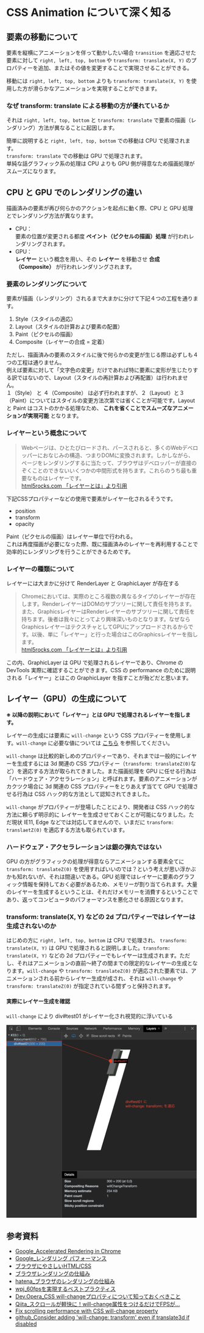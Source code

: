 # CSS Animation について深く知る

## 要素の移動について

要素を縦横にアニメーションを伴って動かしたい場合 `transition` を適応させた要素に対して `right, left, top, bottom` や `transform: translate(X, Y)` のプロパティーを追加、またはその値を変更することで実現させることができる。

移動には `right, left, top, bottom` よりも `transform: translate(X, Y)` を使用した方が滑らかなアニメーションを実現することができます。

### なぜ transform: translate による移動の方が優れているか

それは `right, left, top, bottom` と `transform: translate` で要素の描画（レンダリング）方法が異なることに起因します。

簡単に説明すると `right, left, top, bottom` での移動は CPU で処理されます。  
`transform: translate` での移動は GPU で処理されます。  
単純な話グラフィック系の処理は CPU よりも GPU 側が得意なため描画処理がスムーズになります。

## CPU と GPU でのレンダリングの違い

描画済みの要素が再び何らかのアクションを起点に動く際、CPU と GPU 処理とでレンダリング方法が異なります。  

* CPU：  
  要素の位置が変更される都度 __ペイント（ピクセルの描画）処理__ が行われレンダリングされます。  
* GPU：  
__レイヤー__ という概念を用い、その __レイヤー__ を移動させ __合成（Composite）__ が行われレンダリングされます。

### 要素のレンダリングについて

要素が描画（レンダリング）されるまで大まかに分けて下記４つの工程を通ります。

1. Style（スタイルの適応）
2. Layout（スタイルの計算および要素の配置）
3. Paint（ピクセルの描画）
4. Composite（レイヤーの合成 = 定着）

ただし、描画済みの要素のスタイルに後で何らかの変更が生じる際は必ずしも４つの工程は通りません。  
例えば要素に対して「文字色の変更」だけであれば特に要素に変形が生じたりする訳ではないので、Layout（スタイルの再計算および再配置）は行われません。  
１（Style） と ４（Composite） は必ず行われますが、２（Layout）と３（Paint）についてはスタイルの変更方法次第では省くことが可能です。Layout と Paint はコストのかかる処理なため、 __これを省くことでスムーズなアニメーションが実現可能__ となります。

### レイヤーという概念について

> Webページは、ひとたびロードされ、パースされると、多くのWebデベロッパーにおなじみの構造、つまりDOMに変換されます。しかしながら、ページをレンダリングするに当たって、ブラウザはデベロッパーが直接のぞくことのできないいくつかの中間形式を持ちます。これらのうち最も重要なものはレイヤーです。  
[html5rocks.com 「レイヤーとは」より引用](https://www.html5rocks.com/ja/tutorials/speed/layers/)

下記CSSプロパティーなどの使用で要素がレイヤー化されるそうです。

* position
* transform
* opacity

Paint（ピクセルの描画）はレイヤー単位で行われる。  
これは再度描画が必要になった際、既に描画済みのレイヤーを再利用することで効率的にレンダリングを行うことができるためです。

### レイヤーの種類について

レイヤーには大まかに分けて RenderLayer と GraphicLayer が存在する
> Chromeにおいては、実際のところ複数の異なるタイプのレイヤーが存在します。RenderレイヤーはDOMのサブツリーに関して責任を持ちます。また、GraphicsレイヤーはRenderレイヤーのサブツリーに関して責任を持ちます。後者は我々にとってより興味深いものとなります。なぜならGraphicsレイヤーはテクスチャとしてGPUにアップロードされるからです。以後、単に「レイヤー」と行った場合はこのGraphicsレイヤーを指します。  
[html5rocks.com 「レイヤーとは」より引用](https://www.html5rocks.com/ja/tutorials/speed/layers/)

この内、GraphicLayer は GPU で処理されるレイヤーであり、Chrome の DevTools 実際に確認することができます。CSS の performance のために説明される「レイヤー」とはこの GraphicLayer を指すことが殆どだと思います。  

## レイヤー（GPU）の生成について

__※ 以降の説明において「レイヤー」とは GPU で処理されるレイヤーを指します。__

レイヤーの生成には要素に `will-change` という CSS プロパティーを使用します。`will-change` に必要な値については [こちら](https://developer.mozilla.org/ja/docs/Web/CSS/will-change) を参照してください。

`will-change` は比較的新しめのプロパティーであり、それまでは一般的にレイヤーを生成するには 3d 関連の CSS プロパティー（`transform: translateZ(0)`など）を適応する方法が取られてきました。また描画処理を GPU に任せる行為は「ハードウェア・アクセラレーション」と呼ばれます。要素のアニメーションがカクツク場合に 3d 関連の CSS プロパティーをとりあえず当てて GPU で処理させる行為は CSS ハック的な方法として認知されてきました。

`will-change` がプロパティーが登場したことにより、開発者は CSS ハック的な方法に頼らず明示的に レイヤーを生成させておくことが可能になりました。ただ現状 IE11, Edge などでは対応してませんので、いまだに `transform: translaetZ(0)` を適応する方法も取られています。

### ハードウェア・アクセラレーションは銀の弾丸ではない

GPU の方がグラフィックの処理が得意ならアニメーションする要素全てに `transform: translateZ(0)` を使用すればいいのでは？という考えが思い浮かぶかも知れないが、それは間違いである。GPU 処理ではレイヤーに要素のグラフィック情報を保持しておく必要があるため、メモリーが割り当てられます。大量のレイヤーを生成するということは、それだけメモリーを消費するということであり、返ってコンピュータのパフォーマンスを悪化させる原因となります。

### transform: translate(X, Y) などの 2d プロパティーではレイヤーは生成されないのか

はじめの方に `right, left, top, bottom` は CPU で処理され、 `transform: translate(X, Y)` は GPU で処理されると説明しました。`transform: translate(X, Y)` などの 2d プロパティーでもレイヤーは生成されます。ただし、それはアニメーションの直前〜終了の間までの限定的なレイヤーの生成となります。`will-change` や `transform: translateZ(0)` が適応された要素では、アニメーションされる前からレイヤー生成が成され、それは `will-change` や `transform: translateZ(0)` が指定されている間ずっと保持されます。

#### 実際にレイヤー生成を確認

`will-change` により div#test01 がレイヤー化され視覚的に浮いている

<img src="https://github.com/honjio/my-code-note/blob/master/css-performance-190704/reference-img/layer-3d.png?raw=true" width="500">

## 参考資料

* [Google_Accelerated Rendering in Chrome](https://www.html5rocks.com/ja/tutorials/speed/layers/)
* [Google_レンダリング パフォーマンス](https://developers.google.com/web/fundamentals/performance/rendering/?hl=ja)
* [ブラウザにやさしいHTML/CSS](https://www.slideshare.net/TakeharuIgari/htmlcss-34506501)
* [ブラウザレンダリングの仕組み](https://student-engineer.net/blowser-rendering/)
* [hatena_ブラウザのレンダリングの仕組み](http://cidermitaina.hatenablog.com/entry/2019/03/03/232516)
* [wpj_60fpsを実現するベストプラクティス](https://www.webprofessional.jp/achieve-60-fps-mobile-animations-with-css3/)
* [Dev.Opera_CSS will-changeプロパティについて知っておくべきこと](https://dev.opera.com/articles/ja/css-will-change-property/)
* [Qiita_スクロールが軽快に！will-change属性をつけるだけでFPSが...](https://qiita.com/ttiger55/items/b2423cb72668c3c98d89)
* [Fix scrolling performance with CSS will-change property](https://www.fourkitchens.com/blog/article/fix-scrolling-performance-css-will-change-property/)
* [github_Consider adding 'will-change: transform' even if translate3d if disabled](https://github.com/Microsoft/monaco-editor/issues/426#issuecomment-308395469)

<!-- 
<img src="https://github.com/honjio/my-code-note/blob/master/css-performance-190704/reference-img/g-move-willchange.gif"> -->